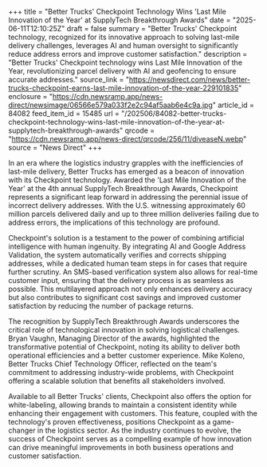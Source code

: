 +++
title = "Better Trucks' Checkpoint Technology Wins 'Last Mile Innovation of the Year' at SupplyTech Breakthrough Awards"
date = "2025-06-11T12:10:25Z"
draft = false
summary = "Better Trucks' Checkpoint technology, recognized for its innovative approach to solving last-mile delivery challenges, leverages AI and human oversight to significantly reduce address errors and improve customer satisfaction."
description = "Better Trucks' Checkpoint technology wins Last Mile Innovation of the Year, revolutionizing parcel delivery with AI and geofencing to ensure accurate addresses."
source_link = "https://newsdirect.com/news/better-trucks-checkpoint-earns-last-mile-innovation-of-the-year-229101835"
enclosure = "https://cdn.newsramp.app/news-direct/newsimage/06566e579a033f2e2c94af5aab6e4c9a.jpg"
article_id = 84082
feed_item_id = 15485
url = "/202506/84082-better-trucks-checkpoint-technology-wins-last-mile-innovation-of-the-year-at-supplytech-breakthrough-awards"
qrcode = "https://cdn.newsramp.app/news-direct/qrcode/256/11/diveaseN.webp"
source = "News Direct"
+++

<p>In an era where the logistics industry grapples with the inefficiencies of last-mile delivery, Better Trucks has emerged as a beacon of innovation with its Checkpoint technology. Awarded the 'Last Mile Innovation of the Year' at the 4th annual SupplyTech Breakthrough Awards, Checkpoint represents a significant leap forward in addressing the perennial issue of incorrect delivery addresses. With the U.S. witnessing approximately 60 million parcels delivered daily and up to three million deliveries failing due to address errors, the implications of this technology are profound.</p><p>Checkpoint's solution is a testament to the power of combining artificial intelligence with human ingenuity. By integrating AI and Google Address Validation, the system automatically verifies and corrects shipping addresses, while a dedicated human team steps in for cases that require further scrutiny. An SMS-based verification system also allows for real-time customer input, ensuring that the delivery process is as seamless as possible. This multilayered approach not only enhances delivery accuracy but also contributes to significant cost savings and improved customer satisfaction by reducing the number of package returns.</p><p>The recognition by SupplyTech Breakthrough Awards underscores the critical role of technological innovation in solving logistical challenges. Bryan Vaughn, Managing Director of the awards, highlighted the transformative potential of Checkpoint, noting its ability to deliver both operational efficiencies and a better customer experience. Mike Koleno, Better Trucks Chief Technology Officer, reflected on the team's commitment to addressing industry-wide problems, with Checkpoint offering a scalable solution that benefits all stakeholders involved.</p><p>Available to all Better Trucks' clients, Checkpoint also offers the option for white-labeling, allowing brands to maintain a consistent identity while enhancing their engagement with customers. This feature, coupled with the technology's proven effectiveness, positions Checkpoint as a game-changer in the logistics sector. As the industry continues to evolve, the success of Checkpoint serves as a compelling example of how innovation can drive meaningful improvements in both business operations and customer satisfaction.</p>